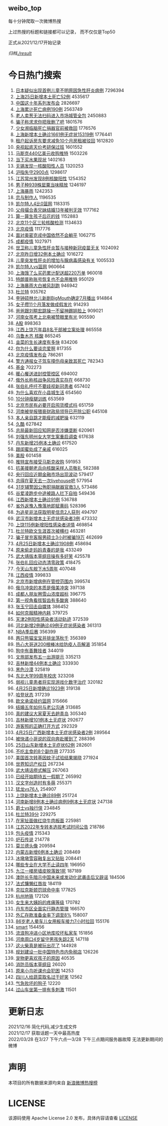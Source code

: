weibo_top  
---
每十分钟爬取一次微博热搜  

上过热搜的标题和链接都可以记录， 而不仅仅是Top50

正式从2021/12/17开始记录  

*归档[./result](./result/)*

# 今日热门搜索  
1. [日本疑似出现首例儿童不明原因急性肝炎病例](https://s.weibo.com//weibo?q=%23%E6%97%A5%E6%9C%AC%E7%96%91%E4%BC%BC%E5%87%BA%E7%8E%B0%E9%A6%96%E4%BE%8B%E5%84%BF%E7%AB%A5%E4%B8%8D%E6%98%8E%E5%8E%9F%E5%9B%A0%E6%80%A5%E6%80%A7%E8%82%9D%E7%82%8E%E7%97%85%E4%BE%8B%23&Refer=top) 7296394
2. [上海25日新增本土死亡52例](https://s.weibo.com//weibo?q=%23%E4%B8%8A%E6%B5%B725%E6%97%A5%E6%96%B0%E5%A2%9E%E6%9C%AC%E5%9C%9F%E6%AD%BB%E4%BA%A152%E4%BE%8B%23&Refer=top) 4535617
3. [中国这十年系列发布会](https://s.weibo.com//weibo?q=%23%E4%B8%AD%E5%9B%BD%E8%BF%99%E5%8D%81%E5%B9%B4%E7%B3%BB%E5%88%97%E5%8F%91%E5%B8%83%E4%BC%9A%23&Refer=top) 2826697
4. [上海累计死亡病例190例](https://s.weibo.com//weibo?q=%23%E4%B8%8A%E6%B5%B7%E7%B4%AF%E8%AE%A1%E6%AD%BB%E4%BA%A1%E7%97%85%E4%BE%8B190%E4%BE%8B%23&Refer=top) 2563749
5. [老人卖葱无法扫码进入市场城管全包](https://s.weibo.com//weibo?q=%23%E8%80%81%E4%BA%BA%E5%8D%96%E8%91%B1%E6%97%A0%E6%B3%95%E6%89%AB%E7%A0%81%E8%BF%9B%E5%85%A5%E5%B8%82%E5%9C%BA%E5%9F%8E%E7%AE%A1%E5%85%A8%E5%8C%85%23&Refer=top) 2450883
6. [骗子称求求你把我删了吧](https://s.weibo.com//weibo?q=%23%E9%AA%97%E5%AD%90%E7%A7%B0%E6%B1%82%E6%B1%82%E4%BD%A0%E6%8A%8A%E6%88%91%E5%88%A0%E4%BA%86%E5%90%A7%23&Refer=top) 1801576
7. [少女濒临脑死亡捐器官前被救回](https://s.weibo.com//weibo?q=%23%E5%B0%91%E5%A5%B3%E6%BF%92%E4%B8%B4%E8%84%91%E6%AD%BB%E4%BA%A1%E6%8D%90%E5%99%A8%E5%AE%98%E5%89%8D%E8%A2%AB%E6%95%91%E5%9B%9E%23&Refer=top) 1776576
8. [上海新增本土确诊1661例无症状15319例](https://s.weibo.com//weibo?q=%23%E4%B8%8A%E6%B5%B7%E6%96%B0%E5%A2%9E%E6%9C%AC%E5%9C%9F%E7%A1%AE%E8%AF%8A1661%E4%BE%8B%E6%97%A0%E7%97%87%E7%8A%B615319%E4%BE%8B%23&Refer=top) 1776441
9. [租户起诉房东要求减免10个月房租被驳回](https://s.weibo.com//weibo?q=%23%E7%A7%9F%E6%88%B7%E8%B5%B7%E8%AF%89%E6%88%BF%E4%B8%9C%E8%A6%81%E6%B1%82%E5%87%8F%E5%85%8D10%E4%B8%AA%E6%9C%88%E6%88%BF%E7%A7%9F%E8%A2%AB%E9%A9%B3%E5%9B%9E%23&Refer=top) 1612820
10. [央视起底天价考研保过班](https://s.weibo.com//weibo?q=%23%E5%A4%AE%E8%A7%86%E8%B5%B7%E5%BA%95%E5%A4%A9%E4%BB%B7%E8%80%83%E7%A0%94%E4%BF%9D%E8%BF%87%E7%8F%AD%23&Refer=top) 1601552
11. [马斯克440亿美元收购推特](https://s.weibo.com//weibo?q=%23%E9%A9%AC%E6%96%AF%E5%85%8B440%E4%BA%BF%E7%BE%8E%E5%85%83%E6%94%B6%E8%B4%AD%E6%8E%A8%E7%89%B9%23&Refer=top) 1503226
12. [当下买水果现状](https://s.weibo.com//weibo?q=%23%E5%BD%93%E4%B8%8B%E4%B9%B0%E6%B0%B4%E6%9E%9C%E7%8E%B0%E7%8A%B6%23&Refer=top) 1402163
13. [无锡发现一核酸阳性人员](https://s.weibo.com//weibo?q=%23%E6%97%A0%E9%94%A1%E5%8F%91%E7%8E%B0%E4%B8%80%E6%A0%B8%E9%85%B8%E9%98%B3%E6%80%A7%E4%BA%BA%E5%91%98%23&Refer=top) 1320253
14. [沪指失守2900点](https://s.weibo.com//weibo?q=%23%E6%B2%AA%E6%8C%87%E5%A4%B1%E5%AE%882900%E7%82%B9%23&Refer=top) 1298617
15. [江苏常州发现8例核酸阳性](https://s.weibo.com//weibo?q=%23%E6%B1%9F%E8%8B%8F%E5%B8%B8%E5%B7%9E%E5%8F%91%E7%8E%B08%E4%BE%8B%E6%A0%B8%E9%85%B8%E9%98%B3%E6%80%A7%23&Refer=top) 1254352
16. [男子种939株罂粟当味精放](https://s.weibo.com//weibo?q=%23%E7%94%B7%E5%AD%90%E7%A7%8D939%E6%A0%AA%E7%BD%82%E7%B2%9F%E5%BD%93%E5%91%B3%E7%B2%BE%E6%94%BE%23&Refer=top) 1246197
17. [上海暴雨](https://s.weibo.com//weibo?q=%23%E4%B8%8A%E6%B5%B7%E6%9A%B4%E9%9B%A8%23&Refer=top) 1242353
18. [恋与制作人](https://s.weibo.com//weibo?q=%E6%81%8B%E4%B8%8E%E5%88%B6%E4%BD%9C%E4%BA%BA&Refer=top) 1196535
19. [凯尔特人4比0篮网](https://s.weibo.com//weibo?q=%23%E5%87%AF%E5%B0%94%E7%89%B9%E4%BA%BA4%E6%AF%940%E7%AF%AE%E7%BD%91%23&Refer=top) 1183315
20. [父母撮合表兄妹结婚13年被判无效](https://s.weibo.com//weibo?q=%23%E7%88%B6%E6%AF%8D%E6%92%AE%E5%90%88%E8%A1%A8%E5%85%84%E5%A6%B9%E7%BB%93%E5%A9%9A13%E5%B9%B4%E8%A2%AB%E5%88%A4%E6%97%A0%E6%95%88%23&Refer=top) 1177162
21. [算一算生孩子后花的钱](https://s.weibo.com//weibo?q=%23%E7%AE%97%E4%B8%80%E7%AE%97%E7%94%9F%E5%AD%A9%E5%AD%90%E5%90%8E%E8%8A%B1%E7%9A%84%E9%92%B1%23&Refer=top) 1152883
22. [北京11个区三轮核酸检测](https://s.weibo.com//weibo?q=%23%E5%8C%97%E4%BA%AC11%E4%B8%AA%E5%8C%BA%E4%B8%89%E8%BD%AE%E6%A0%B8%E9%85%B8%E6%A3%80%E6%B5%8B%23&Refer=top) 1134633
23. [北京疫情](https://s.weibo.com//weibo?q=%23%E5%8C%97%E4%BA%AC%E7%96%AB%E6%83%85%23&Refer=top) 1117776
24. [面对奥密克戎中国依然不会躺平](https://s.weibo.com//weibo?q=%23%E9%9D%A2%E5%AF%B9%E5%A5%A5%E5%AF%86%E5%85%8B%E6%88%8E%E4%B8%AD%E5%9B%BD%E4%BE%9D%E7%84%B6%E4%B8%8D%E4%BC%9A%E8%BA%BA%E5%B9%B3%23&Refer=top) 1062715
25. [成都疫情](https://s.weibo.com//weibo?q=%E6%88%90%E9%83%BD%E7%96%AB%E6%83%85&Refer=top) 1027971
26. [世卫称儿童急性肝炎暂与接种新冠疫苗无关](https://s.weibo.com//weibo?q=%23%E4%B8%96%E5%8D%AB%E7%A7%B0%E5%84%BF%E7%AB%A5%E6%80%A5%E6%80%A7%E8%82%9D%E7%82%8E%E6%9A%82%E4%B8%8E%E6%8E%A5%E7%A7%8D%E6%96%B0%E5%86%A0%E7%96%AB%E8%8B%97%E6%97%A0%E5%85%B3%23&Refer=top) 1024092
27. [北京昨日增32例本土确诊](https://s.weibo.com//weibo?q=%23%E5%8C%97%E4%BA%AC%E6%98%A8%E6%97%A5%E5%A2%9E32%E4%BE%8B%E6%9C%AC%E5%9C%9F%E7%A1%AE%E8%AF%8A%23&Refer=top) 1016272
28. [儿童突发性肝炎的增加与腺病毒感染有关](https://s.weibo.com//weibo?q=%23%E5%84%BF%E7%AB%A5%E7%AA%81%E5%8F%91%E6%80%A7%E8%82%9D%E7%82%8E%E7%9A%84%E5%A2%9E%E5%8A%A0%E4%B8%8E%E8%85%BA%E7%97%85%E6%AF%92%E6%84%9F%E6%9F%93%E6%9C%89%E5%85%B3%23&Refer=top) 1005533
29. [凯尔特人vs篮网](https://s.weibo.com//weibo?q=%23%E5%87%AF%E5%B0%94%E7%89%B9%E4%BA%BAvs%E7%AF%AE%E7%BD%91%23&Refer=top) 960664
30. [上海饿了么买药累计配送超220万单](https://s.weibo.com//weibo?q=%23%E4%B8%8A%E6%B5%B7%E9%A5%BF%E4%BA%86%E4%B9%88%E4%B9%B0%E8%8D%AF%E7%B4%AF%E8%AE%A1%E9%85%8D%E9%80%81%E8%B6%85220%E4%B8%87%E5%8D%95%23&Refer=top) 960018
31. [特朗普称账号恢复也不会用推特](https://s.weibo.com//weibo?q=%23%E7%89%B9%E6%9C%97%E6%99%AE%E7%A7%B0%E8%B4%A6%E5%8F%B7%E6%81%A2%E5%A4%8D%E4%B9%9F%E4%B8%8D%E4%BC%9A%E7%94%A8%E6%8E%A8%E7%89%B9%23&Refer=top) 950129
32. [上海暴雨大白被风刮跑](https://s.weibo.com//weibo?q=%23%E4%B8%8A%E6%B5%B7%E6%9A%B4%E9%9B%A8%E5%A4%A7%E7%99%BD%E8%A2%AB%E9%A3%8E%E5%88%AE%E8%B7%91%23&Refer=top) 946942
33. [杜兰特](https://s.weibo.com//weibo?q=%E6%9D%9C%E5%85%B0%E7%89%B9&Refer=top) 935762
34. [李钟硕林允儿新剧BigMouth确定7月播出](https://s.weibo.com//weibo?q=%23%E6%9D%8E%E9%92%9F%E7%A1%95%E6%9E%97%E5%85%81%E5%84%BF%E6%96%B0%E5%89%A7BigMouth%E7%A1%AE%E5%AE%9A7%E6%9C%88%E6%92%AD%E5%87%BA%23&Refer=top) 914864
35. [女子攒11个月落发做成假发片](https://s.weibo.com//weibo?q=%23%E5%A5%B3%E5%AD%90%E6%94%9211%E4%B8%AA%E6%9C%88%E8%90%BD%E5%8F%91%E5%81%9A%E6%88%90%E5%81%87%E5%8F%91%E7%89%87%23&Refer=top) 914293
36. [爸爸跟刘畊宏跳操一不留神踢娃脸上](https://s.weibo.com//weibo?q=%23%E7%88%B8%E7%88%B8%E8%B7%9F%E5%88%98%E7%95%8A%E5%AE%8F%E8%B7%B3%E6%93%8D%E4%B8%80%E4%B8%8D%E7%95%99%E7%A5%9E%E8%B8%A2%E5%A8%83%E8%84%B8%E4%B8%8A%23&Refer=top) 909021
37. [河南女孩考上北电被赞眼里有光](https://s.weibo.com//weibo?q=%23%E6%B2%B3%E5%8D%97%E5%A5%B3%E5%AD%A9%E8%80%83%E4%B8%8A%E5%8C%97%E7%94%B5%E8%A2%AB%E8%B5%9E%E7%9C%BC%E9%87%8C%E6%9C%89%E5%85%89%23&Refer=top) 905590
38. [A股](https://s.weibo.com//weibo?q=%23A%E8%82%A1%23&Refer=top) 898363
39. [江西上饶万年县8名干部被立案处理](https://s.weibo.com//weibo?q=%23%E6%B1%9F%E8%A5%BF%E4%B8%8A%E9%A5%B6%E4%B8%87%E5%B9%B4%E5%8E%BF8%E5%90%8D%E5%B9%B2%E9%83%A8%E8%A2%AB%E7%AB%8B%E6%A1%88%E5%A4%84%E7%90%86%23&Refer=top) 865558
40. [乌鲁木齐 核酸](https://s.weibo.com//weibo?q=%E4%B9%8C%E9%B2%81%E6%9C%A8%E9%BD%90%20%E6%A0%B8%E9%85%B8&Refer=top) 865245
41. [韭菜的生长速度有多快](https://s.weibo.com//weibo?q=%23%E9%9F%AD%E8%8F%9C%E7%9A%84%E7%94%9F%E9%95%BF%E9%80%9F%E5%BA%A6%E6%9C%89%E5%A4%9A%E5%BF%AB%23&Refer=top) 834206
42. [你为什么要谈恋爱啊](https://s.weibo.com//weibo?q=%23%E4%BD%A0%E4%B8%BA%E4%BB%80%E4%B9%88%E8%A6%81%E8%B0%88%E6%81%8B%E7%88%B1%E5%95%8A%23&Refer=top) 817355
43. [北京疫情发布会](https://s.weibo.com//weibo?q=%23%E5%8C%97%E4%BA%AC%E7%96%AB%E6%83%85%E5%8F%91%E5%B8%83%E4%BC%9A%23&Refer=top) 786261
44. [警方通报女子驾车撞伤母亲致其死亡](https://s.weibo.com//weibo?q=%23%E8%AD%A6%E6%96%B9%E9%80%9A%E6%8A%A5%E5%A5%B3%E5%AD%90%E9%A9%BE%E8%BD%A6%E6%92%9E%E4%BC%A4%E6%AF%8D%E4%BA%B2%E8%87%B4%E5%85%B6%E6%AD%BB%E4%BA%A1%23&Refer=top) 782343
45. [基金](https://s.weibo.com//weibo?q=%23%E5%9F%BA%E9%87%91%23&Refer=top) 702273
46. [暖心餐送进封控管控区](https://s.weibo.com//weibo?q=%23%E6%9A%96%E5%BF%83%E9%A4%90%E9%80%81%E8%BF%9B%E5%B0%81%E6%8E%A7%E7%AE%A1%E6%8E%A7%E5%8C%BA%23&Refer=top) 694002
47. [俄外长称核战争风险真实存在](https://s.weibo.com//weibo?q=%23%E4%BF%84%E5%A4%96%E9%95%BF%E7%A7%B0%E6%A0%B8%E6%88%98%E4%BA%89%E9%A3%8E%E9%99%A9%E7%9C%9F%E5%AE%9E%E5%AD%98%E5%9C%A8%23&Refer=top) 668730
48. [张伯礼呼吁不要歧视新冠患者](https://s.weibo.com//weibo?q=%23%E5%BC%A0%E4%BC%AF%E7%A4%BC%E5%91%BC%E5%90%81%E4%B8%8D%E8%A6%81%E6%AD%A7%E8%A7%86%E6%96%B0%E5%86%A0%E6%82%A3%E8%80%85%23&Refer=top) 657402
49. [为什么喜欢在小县城生活](https://s.weibo.com//weibo?q=%23%E4%B8%BA%E4%BB%80%E4%B9%88%E5%96%9C%E6%AC%A2%E5%9C%A8%E5%B0%8F%E5%8E%BF%E5%9F%8E%E7%94%9F%E6%B4%BB%23&Refer=top) 654560
50. [10分钟瘦腿训练](https://s.weibo.com//weibo?q=%2310%E5%88%86%E9%92%9F%E7%98%A6%E8%85%BF%E8%AE%AD%E7%BB%83%23&Refer=top) 653569
51. [北京市民有必要开启囤货模式吗](https://s.weibo.com//weibo?q=%23%E5%8C%97%E4%BA%AC%E5%B8%82%E6%B0%91%E6%9C%89%E5%BF%85%E8%A6%81%E5%BC%80%E5%90%AF%E5%9B%A4%E8%B4%A7%E6%A8%A1%E5%BC%8F%E5%90%97%23&Refer=top) 651759
52. [河南被举报猥亵财政局领导已开除公职](https://s.weibo.com//weibo?q=%23%E6%B2%B3%E5%8D%97%E8%A2%AB%E4%B8%BE%E6%8A%A5%E7%8C%A5%E4%BA%B5%E8%B4%A2%E6%94%BF%E5%B1%80%E9%A2%86%E5%AF%BC%E5%B7%B2%E5%BC%80%E9%99%A4%E5%85%AC%E8%81%8C%23&Refer=top) 645108
53. [本人亲自跳才能瘦的减肥操](https://s.weibo.com//weibo?q=%23%E6%9C%AC%E4%BA%BA%E4%BA%B2%E8%87%AA%E8%B7%B3%E6%89%8D%E8%83%BD%E7%98%A6%E7%9A%84%E5%87%8F%E8%82%A5%E6%93%8D%23&Refer=top) 632119
54. [久酷](https://s.weibo.com//weibo?q=%E4%B9%85%E9%85%B7&Refer=top) 627842
55. [总局最新回应知网是否涉嫌垄断](https://s.weibo.com//weibo?q=%23%E6%80%BB%E5%B1%80%E6%9C%80%E6%96%B0%E5%9B%9E%E5%BA%94%E7%9F%A5%E7%BD%91%E6%98%AF%E5%90%A6%E6%B6%89%E5%AB%8C%E5%9E%84%E6%96%AD%23&Refer=top) 620961
56. [刘强东明州女大学生案重启调查](https://s.weibo.com//weibo?q=%23%E5%88%98%E5%BC%BA%E4%B8%9C%E6%98%8E%E5%B7%9E%E5%A5%B3%E5%A4%A7%E5%AD%A6%E7%94%9F%E6%A1%88%E9%87%8D%E5%90%AF%E8%B0%83%E6%9F%A5%23&Refer=top) 617638
57. [丹东新增25例本土确诊](https://s.weibo.com//weibo?q=%23%E4%B8%B9%E4%B8%9C%E6%96%B0%E5%A2%9E25%E4%BE%8B%E6%9C%AC%E5%9C%9F%E7%A1%AE%E8%AF%8A%23&Refer=top) 617520
58. [跟闺蜜处成了亲戚](https://s.weibo.com//weibo?q=%23%E8%B7%9F%E9%97%BA%E8%9C%9C%E5%A4%84%E6%88%90%E4%BA%86%E4%BA%B2%E6%88%9A%23&Refer=top) 616025
59. [美股](https://s.weibo.com//weibo?q=%E7%BE%8E%E8%82%A1&Refer=top) 601458
60. [推特宣布接受马斯克收购](https://s.weibo.com//weibo?q=%23%E6%8E%A8%E7%89%B9%E5%AE%A3%E5%B8%83%E6%8E%A5%E5%8F%97%E9%A9%AC%E6%96%AF%E5%85%8B%E6%94%B6%E8%B4%AD%23&Refer=top) 591953
61. [抗美援朝老兵向核酸采样人员敬礼](https://s.weibo.com//weibo?q=%23%E6%8A%97%E7%BE%8E%E6%8F%B4%E6%9C%9D%E8%80%81%E5%85%B5%E5%90%91%E6%A0%B8%E9%85%B8%E9%87%87%E6%A0%B7%E4%BA%BA%E5%91%98%E6%95%AC%E7%A4%BC%23&Refer=top) 582388
62. [央行回应近期金融市场出现波动](https://s.weibo.com//weibo?q=%23%E5%A4%AE%E8%A1%8C%E5%9B%9E%E5%BA%94%E8%BF%91%E6%9C%9F%E9%87%91%E8%9E%8D%E5%B8%82%E5%9C%BA%E5%87%BA%E7%8E%B0%E6%B3%A2%E5%8A%A8%23&Refer=top) 579417
63. [总得在夏天去一次livehouse吧](https://s.weibo.com//weibo?q=%23%E6%80%BB%E5%BE%97%E5%9C%A8%E5%A4%8F%E5%A4%A9%E5%8E%BB%E4%B8%80%E6%AC%A1livehouse%E5%90%A7%23&Refer=top) 577954
64. [31岁辅警因公殉职捐献器官救3人](https://s.weibo.com//weibo?q=%2331%E5%B2%81%E8%BE%85%E8%AD%A6%E5%9B%A0%E5%85%AC%E6%AE%89%E8%81%8C%E6%8D%90%E7%8C%AE%E5%99%A8%E5%AE%98%E6%95%913%E4%BA%BA%23&Refer=top) 573486
65. [谷爱凌跑步中途被路人拦下自拍](https://s.weibo.com//weibo?q=%23%E8%B0%B7%E7%88%B1%E5%87%8C%E8%B7%91%E6%AD%A5%E4%B8%AD%E9%80%94%E8%A2%AB%E8%B7%AF%E4%BA%BA%E6%8B%A6%E4%B8%8B%E8%87%AA%E6%8B%8D%23&Refer=top) 549436
66. [江西新增本土确诊91例](https://s.weibo.com//weibo?q=%23%E6%B1%9F%E8%A5%BF%E6%96%B0%E5%A2%9E%E6%9C%AC%E5%9C%9F%E7%A1%AE%E8%AF%8A91%E4%BE%8B%23&Refer=top) 536788
67. [省外返豫入豫落地即赋黄码](https://s.weibo.com//weibo?q=%23%E7%9C%81%E5%A4%96%E8%BF%94%E8%B1%AB%E5%85%A5%E8%B1%AB%E8%90%BD%E5%9C%B0%E5%8D%B3%E8%B5%8B%E9%BB%84%E7%A0%81%23&Refer=top) 528396
68. [为追星非法获取明星信息2人获刑](https://s.weibo.com//weibo?q=%23%E4%B8%BA%E8%BF%BD%E6%98%9F%E9%9D%9E%E6%B3%95%E8%8E%B7%E5%8F%96%E6%98%8E%E6%98%9F%E4%BF%A1%E6%81%AF2%E4%BA%BA%E8%8E%B7%E5%88%91%23&Refer=top) 494797
69. [武汉市新增本土无症状感染者3例](https://s.weibo.com//weibo?q=%23%E6%AD%A6%E6%B1%89%E5%B8%82%E6%96%B0%E5%A2%9E%E6%9C%AC%E5%9C%9F%E6%97%A0%E7%97%87%E7%8A%B6%E6%84%9F%E6%9F%93%E8%80%853%E4%BE%8B%23&Refer=top) 473332
70. [上饶115例新增阳性感染者详情](https://s.weibo.com//weibo?q=%23%E4%B8%8A%E9%A5%B6115%E4%BE%8B%E6%96%B0%E5%A2%9E%E9%98%B3%E6%80%A7%E6%84%9F%E6%9F%93%E8%80%85%E8%AF%A6%E6%83%85%23&Refer=top) 469854
71. [杜兰特欧文生涯首次被横扫](https://s.weibo.com//weibo?q=%23%E6%9D%9C%E5%85%B0%E7%89%B9%E6%AC%A7%E6%96%87%E7%94%9F%E6%B6%AF%E9%A6%96%E6%AC%A1%E8%A2%AB%E6%A8%AA%E6%89%AB%23&Refer=top) 463281
72. [骗子冒充客服男硕士3小时被骗19万](https://s.weibo.com//weibo?q=%23%E9%AA%97%E5%AD%90%E5%86%92%E5%85%85%E5%AE%A2%E6%9C%8D%E7%94%B7%E7%A1%95%E5%A3%AB3%E5%B0%8F%E6%97%B6%E8%A2%AB%E9%AA%9719%E4%B8%87%23&Refer=top) 462699
73. [4月25日新增本土确诊1908例](https://s.weibo.com//weibo?q=%234%E6%9C%8825%E6%97%A5%E6%96%B0%E5%A2%9E%E6%9C%AC%E5%9C%9F%E7%A1%AE%E8%AF%8A1908%E4%BE%8B%23&Refer=top) 458694
74. [原来偷走妈妈青春的是我](https://s.weibo.com//weibo?q=%23%E5%8E%9F%E6%9D%A5%E5%81%B7%E8%B5%B0%E5%A6%88%E5%A6%88%E9%9D%92%E6%98%A5%E7%9A%84%E6%98%AF%E6%88%91%23&Refer=top) 433249
75. [武大靖版本草纲目操有多好笑](https://s.weibo.com//weibo?q=%23%E6%AD%A6%E5%A4%A7%E9%9D%96%E7%89%88%E6%9C%AC%E8%8D%89%E7%BA%B2%E7%9B%AE%E6%93%8D%E6%9C%89%E5%A4%9A%E5%A5%BD%E7%AC%91%23&Refer=top) 425578
76. [张伯礼回应动态清零政策](https://s.weibo.com//weibo?q=%23%E5%BC%A0%E4%BC%AF%E7%A4%BC%E5%9B%9E%E5%BA%94%E5%8A%A8%E6%80%81%E6%B8%85%E9%9B%B6%E6%94%BF%E7%AD%96%23&Refer=top) 418475
77. [今天山东舰下水5周年](https://s.weibo.com//weibo?q=%23%E4%BB%8A%E5%A4%A9%E5%B1%B1%E4%B8%9C%E8%88%B0%E4%B8%8B%E6%B0%B45%E5%91%A8%E5%B9%B4%23&Refer=top) 407048
78. [江西疫情](https://s.weibo.com//weibo?q=%23%E6%B1%9F%E8%A5%BF%E7%96%AB%E6%83%85%23&Refer=top) 399833
79. [北京市新增病例在管控范围内](https://s.weibo.com//weibo?q=%23%E5%8C%97%E4%BA%AC%E5%B8%82%E6%96%B0%E5%A2%9E%E7%97%85%E4%BE%8B%E5%9C%A8%E7%AE%A1%E6%8E%A7%E8%8C%83%E5%9B%B4%E5%86%85%23&Refer=top) 399574
80. [俄乌冲突的本质是俄美冲突](https://s.weibo.com//weibo?q=%23%E4%BF%84%E4%B9%8C%E5%86%B2%E7%AA%81%E7%9A%84%E6%9C%AC%E8%B4%A8%E6%98%AF%E4%BF%84%E7%BE%8E%E5%86%B2%E7%AA%81%23&Refer=top) 397138
81. [成都人朋友圈雪山浓度超标](https://s.weibo.com//weibo?q=%23%E6%88%90%E9%83%BD%E4%BA%BA%E6%9C%8B%E5%8F%8B%E5%9C%88%E9%9B%AA%E5%B1%B1%E6%B5%93%E5%BA%A6%E8%B6%85%E6%A0%87%23&Refer=top) 396775
82. [第一视角看拔智齿有多酸爽](https://s.weibo.com//weibo?q=%23%E7%AC%AC%E4%B8%80%E8%A7%86%E8%A7%92%E7%9C%8B%E6%8B%94%E6%99%BA%E9%BD%BF%E6%9C%89%E5%A4%9A%E9%85%B8%E7%88%BD%23&Refer=top) 388640
83. [张玉宁回击自媒体](https://s.weibo.com//weibo?q=%23%E5%BC%A0%E7%8E%89%E5%AE%81%E5%9B%9E%E5%87%BB%E8%87%AA%E5%AA%92%E4%BD%93%23&Refer=top) 386452
84. [如何克服精神内耗](https://s.weibo.com//weibo?q=%23%E5%A6%82%E4%BD%95%E5%85%8B%E6%9C%8D%E7%B2%BE%E7%A5%9E%E5%86%85%E8%80%97%23&Refer=top) 379725
85. [天津2例阳性感染者活动轨迹](https://s.weibo.com//weibo?q=%23%E5%A4%A9%E6%B4%A52%E4%BE%8B%E9%98%B3%E6%80%A7%E6%84%9F%E6%9F%93%E8%80%85%E6%B4%BB%E5%8A%A8%E8%BD%A8%E8%BF%B9%23&Refer=top) 372539
86. [河北新增2例确诊49例无症状感染者](https://s.weibo.com//weibo?q=%23%E6%B2%B3%E5%8C%97%E6%96%B0%E5%A2%9E2%E4%BE%8B%E7%A1%AE%E8%AF%8A49%E4%BE%8B%E6%97%A0%E7%97%87%E7%8A%B6%E6%84%9F%E6%9F%93%E8%80%85%23&Refer=top) 361313
87. [NBA季后赛](https://s.weibo.com//weibo?q=NBA%E5%AD%A3%E5%90%8E%E8%B5%9B&Refer=top) 356399
88. [两只熊猫宝宝并排坐荡秋千](https://s.weibo.com//weibo?q=%23%E4%B8%A4%E5%8F%AA%E7%86%8A%E7%8C%AB%E5%AE%9D%E5%AE%9D%E5%B9%B6%E6%8E%92%E5%9D%90%E8%8D%A1%E7%A7%8B%E5%8D%83%23&Refer=top) 356389
89. [热心大哥送200根棒冰给防疫人员解渴](https://s.weibo.com//weibo?q=%23%E7%83%AD%E5%BF%83%E5%A4%A7%E5%93%A5%E9%80%81200%E6%A0%B9%E6%A3%92%E5%86%B0%E7%BB%99%E9%98%B2%E7%96%AB%E4%BA%BA%E5%91%98%E8%A7%A3%E6%B8%B4%23&Refer=top) 351854
90. [狗中有善舞技者](https://s.weibo.com//weibo?q=%23%E7%8B%97%E4%B8%AD%E6%9C%89%E5%96%84%E8%88%9E%E6%8A%80%E8%80%85%23&Refer=top) 344019
91. [文旅部发布五一出游提示](https://s.weibo.com//weibo?q=%23%E6%96%87%E6%97%85%E9%83%A8%E5%8F%91%E5%B8%83%E4%BA%94%E4%B8%80%E5%87%BA%E6%B8%B8%E6%8F%90%E7%A4%BA%23&Refer=top) 335213
92. [吉林新增44例本土确诊](https://s.weibo.com//weibo?q=%23%E5%90%89%E6%9E%97%E6%96%B0%E5%A2%9E44%E4%BE%8B%E6%9C%AC%E5%9C%9F%E7%A1%AE%E8%AF%8A%23&Refer=top) 333930
93. [黑色沙漠](https://s.weibo.com//weibo?q=%E9%BB%91%E8%89%B2%E6%B2%99%E6%BC%A0&Refer=top) 325819
94. [东北大学99周年校庆](https://s.weibo.com//weibo?q=%23%E4%B8%9C%E5%8C%97%E5%A4%A7%E5%AD%A699%E5%91%A8%E5%B9%B4%E6%A0%A1%E5%BA%86%23&Refer=top) 323208
95. [弱视儿童患者将实现游戏化数字治疗](https://s.weibo.com//weibo?q=%23%E5%BC%B1%E8%A7%86%E5%84%BF%E7%AB%A5%E6%82%A3%E8%80%85%E5%B0%86%E5%AE%9E%E7%8E%B0%E6%B8%B8%E6%88%8F%E5%8C%96%E6%95%B0%E5%AD%97%E6%B2%BB%E7%96%97%23&Refer=top) 320182
96. [4月25日新增确诊1923例](https://s.weibo.com//weibo?q=%234%E6%9C%8825%E6%97%A5%E6%96%B0%E5%A2%9E%E7%A1%AE%E8%AF%8A1923%E4%BE%8B%23&Refer=top) 319138
97. [哈登状态](https://s.weibo.com//weibo?q=%23%E5%93%88%E7%99%BB%E7%8A%B6%E6%80%81%23&Refer=top) 317239
98. [欧文承诺续约篮网](https://s.weibo.com//weibo?q=%23%E6%AC%A7%E6%96%87%E6%89%BF%E8%AF%BA%E7%BB%AD%E7%BA%A6%E7%AF%AE%E7%BD%91%23&Refer=top) 315666
99. [结婚五年如何与老公沟通](https://s.weibo.com//weibo?q=%23%E7%BB%93%E5%A9%9A%E4%BA%94%E5%B9%B4%E5%A6%82%E4%BD%95%E4%B8%8E%E8%80%81%E5%85%AC%E6%B2%9F%E9%80%9A%23&Refer=top) 313685
100. [真的建议大家夏天去趟青岛](https://s.weibo.com//weibo?q=%23%E7%9C%9F%E7%9A%84%E5%BB%BA%E8%AE%AE%E5%A4%A7%E5%AE%B6%E5%A4%8F%E5%A4%A9%E5%8E%BB%E8%B6%9F%E9%9D%92%E5%B2%9B%23&Refer=top) 305340
101. [吉林新增101例本土无症状](https://s.weibo.com//weibo?q=%23%E5%90%89%E6%9E%97%E6%96%B0%E5%A2%9E101%E4%BE%8B%E6%9C%AC%E5%9C%9F%E6%97%A0%E7%97%87%E7%8A%B6%23&Refer=top) 292677
102. [游客照的正确打开方式](https://s.weibo.com//weibo?q=%23%E6%B8%B8%E5%AE%A2%E7%85%A7%E7%9A%84%E6%AD%A3%E7%A1%AE%E6%89%93%E5%BC%80%E6%96%B9%E5%BC%8F%23&Refer=top) 292329
103. [4月25日广西新增本土无症状感染者2例](https://s.weibo.com//weibo?q=%234%E6%9C%8825%E6%97%A5%E5%B9%BF%E8%A5%BF%E6%96%B0%E5%A2%9E%E6%9C%AC%E5%9C%9F%E6%97%A0%E7%97%87%E7%8A%B6%E6%84%9F%E6%9F%93%E8%80%852%E4%BE%8B%23&Refer=top) 289564
104. [被快递小哥说的双向奔赴暖到了](https://s.weibo.com//weibo?q=%23%E8%A2%AB%E5%BF%AB%E9%80%92%E5%B0%8F%E5%93%A5%E8%AF%B4%E7%9A%84%E5%8F%8C%E5%90%91%E5%A5%94%E8%B5%B4%E6%9A%96%E5%88%B0%E4%BA%86%23&Refer=top) 288396
105. [25日山东新增本土无症状62例](https://s.weibo.com//weibo?q=%2325%E6%97%A5%E5%B1%B1%E4%B8%9C%E6%96%B0%E5%A2%9E%E6%9C%AC%E5%9C%9F%E6%97%A0%E7%97%87%E7%8A%B662%E4%BE%8B%23&Refer=top) 282601
106. [不吃主食的8个副作用](https://s.weibo.com//weibo?q=%23%E4%B8%8D%E5%90%83%E4%B8%BB%E9%A3%9F%E7%9A%848%E4%B8%AA%E5%89%AF%E4%BD%9C%E7%94%A8%23&Refer=top) 277335
107. [美国首次转基因蚊子试验结果揭晓](https://s.weibo.com//weibo?q=%23%E7%BE%8E%E5%9B%BD%E9%A6%96%E6%AC%A1%E8%BD%AC%E5%9F%BA%E5%9B%A0%E8%9A%8A%E5%AD%90%E8%AF%95%E9%AA%8C%E7%BB%93%E6%9E%9C%E6%8F%AD%E6%99%93%23&Refer=top) 271924
108. [世界知识产权日](https://s.weibo.com//weibo?q=%23%E4%B8%96%E7%95%8C%E7%9F%A5%E8%AF%86%E4%BA%A7%E6%9D%83%E6%97%A5%23&Refer=top) 267234
109. [武大靖话痨式解压](https://s.weibo.com//weibo?q=%23%E6%AD%A6%E5%A4%A7%E9%9D%96%E8%AF%9D%E7%97%A8%E5%BC%8F%E8%A7%A3%E5%8E%8B%23&Refer=top) 267063
110. [已经开始期待五一假期了](https://s.weibo.com//weibo?q=%23%E5%B7%B2%E7%BB%8F%E5%BC%80%E5%A7%8B%E6%9C%9F%E5%BE%85%E4%BA%94%E4%B8%80%E5%81%87%E6%9C%9F%E4%BA%86%23&Refer=top) 265992
111. [汉文字创造时有多萌](https://s.weibo.com//weibo?q=%23%E6%B1%89%E6%96%87%E5%AD%97%E5%88%9B%E9%80%A0%E6%97%B6%E6%9C%89%E5%A4%9A%E8%90%8C%23&Refer=top) 255371
112. [猛龙vs76人](https://s.weibo.com//weibo?q=%23%E7%8C%9B%E9%BE%99vs76%E4%BA%BA%23&Refer=top) 254907
113. [上饶新增本土确诊89例](https://s.weibo.com//weibo?q=%23%E4%B8%8A%E9%A5%B6%E6%96%B0%E5%A2%9E%E6%9C%AC%E5%9C%9F%E7%A1%AE%E8%AF%8A89%E4%BE%8B%23&Refer=top) 251724
114. [河南新增8例本土确诊病例9例本土无症状](https://s.weibo.com//weibo?q=%23%E6%B2%B3%E5%8D%97%E6%96%B0%E5%A2%9E8%E4%BE%8B%E6%9C%AC%E5%9C%9F%E7%A1%AE%E8%AF%8A%E7%97%85%E4%BE%8B9%E4%BE%8B%E6%9C%AC%E5%9C%9F%E6%97%A0%E7%97%87%E7%8A%B6%23&Refer=top) 247138
115. [爵士vs独行侠](https://s.weibo.com//weibo?q=%23%E7%88%B5%E5%A3%ABvs%E7%8B%AC%E8%A1%8C%E4%BE%A0%23&Refer=top) 234845
116. [杜兰特39分](https://s.weibo.com//weibo?q=%23%E6%9D%9C%E5%85%B0%E7%89%B939%E5%88%86%23&Refer=top) 229275
117. [在家扯面做红烧牛肉板面](https://s.weibo.com//weibo?q=%23%E5%9C%A8%E5%AE%B6%E6%89%AF%E9%9D%A2%E5%81%9A%E7%BA%A2%E7%83%A7%E7%89%9B%E8%82%89%E6%9D%BF%E9%9D%A2%23&Refer=top) 225981
118. [江苏2022年专转本选拔考试时间公告](https://s.weibo.com//weibo?q=%23%E6%B1%9F%E8%8B%8F2022%E5%B9%B4%E4%B8%93%E8%BD%AC%E6%9C%AC%E9%80%89%E6%8B%94%E8%80%83%E8%AF%95%E6%97%B6%E9%97%B4%E5%85%AC%E5%91%8A%23&Refer=top) 218786
119. [包头疫情](https://s.weibo.com//weibo?q=%23%E5%8C%85%E5%A4%B4%E7%96%AB%E6%83%85%23&Refer=top) 215343
120. [炉石传说](https://s.weibo.com//weibo?q=%23%E7%82%89%E7%9F%B3%E4%BC%A0%E8%AF%B4%23&Refer=top) 214778
121. [莫兰德头像](https://s.weibo.com//weibo?q=%23%E8%8E%AB%E5%85%B0%E5%BE%B7%E5%A4%B4%E5%83%8F%23&Refer=top) 209594
122. [内蒙古新增6例本土确诊](https://s.weibo.com//weibo?q=%23%E5%86%85%E8%92%99%E5%8F%A4%E6%96%B0%E5%A2%9E6%E4%BE%8B%E6%9C%AC%E5%9C%9F%E7%A1%AE%E8%AF%8A%23&Refer=top) 208469
123. [冰墩墩雪容融复出又贴贴](https://s.weibo.com//weibo?q=%23%E5%86%B0%E5%A2%A9%E5%A2%A9%E9%9B%AA%E5%AE%B9%E8%9E%8D%E5%A4%8D%E5%87%BA%E5%8F%88%E8%B4%B4%E8%B4%B4%23&Refer=top) 208441
124. [哪些专业在大学不止读四年](https://s.weibo.com//weibo?q=%23%E5%93%AA%E4%BA%9B%E4%B8%93%E4%B8%9A%E5%9C%A8%E5%A4%A7%E5%AD%A6%E4%B8%8D%E6%AD%A2%E8%AF%BB%E5%9B%9B%E5%B9%B4%23&Refer=top) 196950
125. [九江一楼房墙皮脱落致1死](https://s.weibo.com//weibo?q=%23%E4%B9%9D%E6%B1%9F%E4%B8%80%E6%A5%BC%E6%88%BF%E5%A2%99%E7%9A%AE%E8%84%B1%E8%90%BD%E8%87%B41%E6%AD%BB%23&Refer=top) 187189
126. [澳防长先暗示中国未来或发动化武袭击后又辟谣](https://s.weibo.com//weibo?q=%23%E6%BE%B3%E9%98%B2%E9%95%BF%E5%85%88%E6%9A%97%E7%A4%BA%E4%B8%AD%E5%9B%BD%E6%9C%AA%E6%9D%A5%E6%88%96%E5%8F%91%E5%8A%A8%E5%8C%96%E6%AD%A6%E8%A2%AD%E5%87%BB%E5%90%8E%E5%8F%88%E8%BE%9F%E8%B0%A3%23&Refer=top) 184506
127. [法式慵懒红唇妆](https://s.weibo.com//weibo?q=%23%E6%B3%95%E5%BC%8F%E6%85%B5%E6%87%92%E7%BA%A2%E5%94%87%E5%A6%86%23&Refer=top) 184119
128. [克拉克斯顿罚球命中率](https://s.weibo.com//weibo?q=%23%E5%85%8B%E6%8B%89%E5%85%8B%E6%96%AF%E9%A1%BF%E7%BD%9A%E7%90%83%E5%91%BD%E4%B8%AD%E7%8E%87%23&Refer=top) 177825
129. [杭州地铁](https://s.weibo.com//weibo?q=%E6%9D%AD%E5%B7%9E%E5%9C%B0%E9%93%81&Refer=top) 172126
130. [女生来大姨妈的疼痛等级](https://s.weibo.com//weibo?q=%23%E5%A5%B3%E7%94%9F%E6%9D%A5%E5%A4%A7%E5%A7%A8%E5%A6%88%E7%9A%84%E7%96%BC%E7%97%9B%E7%AD%89%E7%BA%A7%23&Refer=top) 170782
131. [丹东市区全面实行静态管理](https://s.weibo.com//weibo?q=%23%E4%B8%B9%E4%B8%9C%E5%B8%82%E5%8C%BA%E5%85%A8%E9%9D%A2%E5%AE%9E%E8%A1%8C%E9%9D%99%E6%80%81%E7%AE%A1%E7%90%86%23&Refer=top) 166570
132. [外汇存款准备金率下调至8%](https://s.weibo.com//weibo?q=%23%E5%A4%96%E6%B1%87%E5%AD%98%E6%AC%BE%E5%87%86%E5%A4%87%E9%87%91%E7%8E%87%E4%B8%8B%E8%B0%83%E8%87%B38%25%23&Refer=top) 158007
133. [86岁老人晕车儿女用板车接力7小时拉回](https://s.weibo.com//weibo?q=%2386%E5%B2%81%E8%80%81%E4%BA%BA%E6%99%95%E8%BD%A6%E5%84%BF%E5%A5%B3%E7%94%A8%E6%9D%BF%E8%BD%A6%E6%8E%A5%E5%8A%9B7%E5%B0%8F%E6%97%B6%E6%8B%89%E5%9B%9E%23&Refer=top) 155176
134. [smart](https://s.weibo.com//weibo?q=smart&Refer=top) 154456
135. [流浪狗冲进小区地库咬坏私家车](https://s.weibo.com//weibo?q=%23%E6%B5%81%E6%B5%AA%E7%8B%97%E5%86%B2%E8%BF%9B%E5%B0%8F%E5%8C%BA%E5%9C%B0%E5%BA%93%E5%92%AC%E5%9D%8F%E7%A7%81%E5%AE%B6%E8%BD%A6%23&Refer=top) 151856
136. [河南周口4岁留守男孩失踪2天](https://s.weibo.com//weibo?q=%23%E6%B2%B3%E5%8D%97%E5%91%A8%E5%8F%A34%E5%B2%81%E7%95%99%E5%AE%88%E7%94%B7%E5%AD%A9%E5%A4%B1%E8%B8%AA2%E5%A4%A9%23&Refer=top) 147118
137. [这火柴真是被玩出花了](https://s.weibo.com//weibo?q=%23%E8%BF%99%E7%81%AB%E6%9F%B4%E7%9C%9F%E6%98%AF%E8%A2%AB%E7%8E%A9%E5%87%BA%E8%8A%B1%E4%BA%86%23&Refer=top) 144928
138. [规划建设一批中国特色市内免税店](https://s.weibo.com//weibo?q=%23%E8%A7%84%E5%88%92%E5%BB%BA%E8%AE%BE%E4%B8%80%E6%89%B9%E4%B8%AD%E5%9B%BD%E7%89%B9%E8%89%B2%E5%B8%82%E5%86%85%E5%85%8D%E7%A8%8E%E5%BA%97%23&Refer=top) 126226
139. [宠物更喜欢孩子的原因](https://s.weibo.com//weibo?q=%23%E5%AE%A0%E7%89%A9%E6%9B%B4%E5%96%9C%E6%AC%A2%E5%AD%A9%E5%AD%90%E7%9A%84%E5%8E%9F%E5%9B%A0%23&Refer=top) 40535
140. [消防员版本草纲目](https://s.weibo.com//weibo?q=%23%E6%B6%88%E9%98%B2%E5%91%98%E7%89%88%E6%9C%AC%E8%8D%89%E7%BA%B2%E7%9B%AE%23&Refer=top) 26020
141. [原来小鸟听课也会犯困](https://s.weibo.com//weibo?q=%23%E5%8E%9F%E6%9D%A5%E5%B0%8F%E9%B8%9F%E5%90%AC%E8%AF%BE%E4%B9%9F%E4%BC%9A%E7%8A%AF%E5%9B%B0%23&Refer=top) 14253
142. [四川人给蔬菜取名过于好笑](https://s.weibo.com//weibo?q=%23%E5%9B%9B%E5%B7%9D%E4%BA%BA%E7%BB%99%E8%94%AC%E8%8F%9C%E5%8F%96%E5%90%8D%E8%BF%87%E4%BA%8E%E5%A5%BD%E7%AC%91%23&Refer=top) 12562
143. [气急败坏的狗子](https://s.weibo.com//weibo?q=%23%E6%B0%94%E6%80%A5%E8%B4%A5%E5%9D%8F%E7%9A%84%E7%8B%97%E5%AD%90%23&Refer=top) 12220
144. [过山车坐第一排有多刺激](https://s.weibo.com//weibo?q=%23%E8%BF%87%E5%B1%B1%E8%BD%A6%E5%9D%90%E7%AC%AC%E4%B8%80%E6%8E%92%E6%9C%89%E5%A4%9A%E5%88%BA%E6%BF%80%23&Refer=top) 11501
# 更新日志  
2021/12/16  简化代码,减少生成文件  
2021/12/17  获取话题一天中最高热度  
2022/03/28  在3/27 下午六点—3/28 下午三点期间服务器故障 无法更新期间的微博  
# 声明  
本项目的所有数据来源均来自 [新浪微博热搜榜](https://s.weibo.com/top/summary)  

# LICENSE
该源码使用 Apache License 2.0 发布，具体内容请查看 [LICENSE](./LICENSE)
